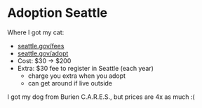 # Adoption Seattle

Where I got my cat:

- [seattle.gov/fees](https://www.seattle.gov/animal-shelter/find-an-animal/adopt/adoption-fees-and-applications)
- [seattle.gov/adopt](https://www.seattle.gov/animal-shelter/find-an-animal/adopt)
- Cost: $30 -> $200
- Extra: $30 fee to register in Seattle (each year) 
    - charge you extra when you adopt
    - can get around if live outside


I got my dog from Burien C.A.R.E.S., but prices are 4x as much :(
